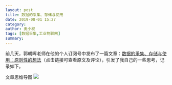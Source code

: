 ```yaml
---
layout: post
title: 数据的采集、存储与使用
date: 2019-08-01 15:27
category: 
author: 麦小权
tags: [数据采集,工业物联网]
summary: 
---
```


前几天，郭朝晖老师在他的个人订阅号中发布了一篇文章：[数据的采集、存储与使用：原则性的想法](https://mp.weixin.qq.com/s/CtfX02O-YEFpjo5KD6Zrzg)（点击链接可查看原文及评论），引发了我自己的一些思考，记录如下。
<!-- more -->
文章思维导图
![](15615080533872.jpg)


